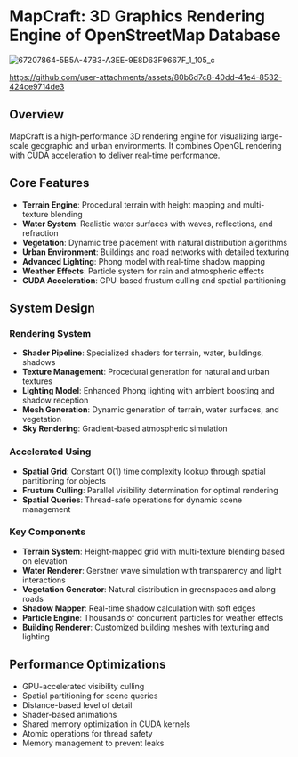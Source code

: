 # MapCraft: 3D Graphics Rendering Engine of OpenStreetMap Database
<img src="https://github.com/user-attachments/assets/20941666-3676-48fa-8216-44b1dca6db26" alt="67207864-5B5A-47B3-A3EE-9E8D63F9667F_1_105_c" />



https://github.com/user-attachments/assets/80b6d7c8-40dd-41e4-8532-424ce9714de3









## Overview
MapCraft is a high-performance 3D rendering engine for visualizing large-scale geographic and urban environments. It combines OpenGL rendering with CUDA acceleration to deliver real-time performance.

## Core Features
- **Terrain Engine**: Procedural terrain with height mapping and multi-texture blending
- **Water System**: Realistic water surfaces with waves, reflections, and refraction
- **Vegetation**: Dynamic tree placement with natural distribution algorithms
- **Urban Environment**: Buildings and road networks with detailed texturing
- **Advanced Lighting**: Phong model with real-time shadow mapping
- **Weather Effects**: Particle system for rain and atmospheric effects
- **CUDA Acceleration**: GPU-based frustum culling and spatial partitioning

## System Design

### Rendering System
- **Shader Pipeline**: Specialized shaders for terrain, water, buildings, shadows
- **Texture Management**: Procedural generation for natural and urban textures
- **Lighting Model**: Enhanced Phong lighting with ambient boosting and shadow reception
- **Mesh Generation**: Dynamic generation of terrain, water surfaces, and vegetation
- **Sky Rendering**: Gradient-based atmospheric simulation

### Accelerated Using
- **Spatial Grid**: Constant O(1) time complexity lookup through spatial partitioning for objects
- **Frustum Culling**: Parallel visibility determination for optimal rendering
- **Spatial Queries**: Thread-safe operations for dynamic scene management

### Key Components
- **Terrain System**: Height-mapped grid with multi-texture blending based on elevation
- **Water Renderer**: Gerstner wave simulation with transparency and light interactions
- **Vegetation Generator**: Natural distribution in greenspaces and along roads
- **Shadow Mapper**: Real-time shadow calculation with soft edges
- **Particle Engine**: Thousands of concurrent particles for weather effects
- **Building Renderer**: Customized building meshes with texturing and lighting

## Performance Optimizations
- GPU-accelerated visibility culling
- Spatial partitioning for scene queries
- Distance-based level of detail
- Shader-based animations
- Shared memory optimization in CUDA kernels
- Atomic operations for thread safety
- Memory management to prevent leaks
